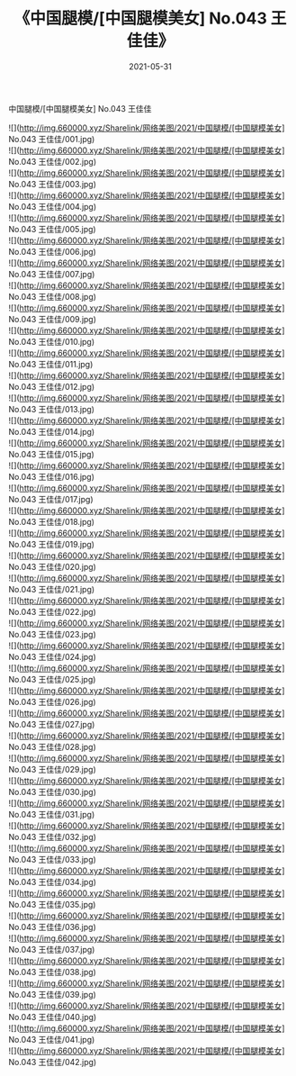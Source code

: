 ﻿---
layout: post
title:  《中国腿模/[中国腿模美女] No.043 王佳佳》
date:   2021-05-31
img: http://img.660000.xyz/Sharelink/网络美图/2021/中国腿模/[中国腿模美女] No.043 王佳佳/000.jpg
categories: [美女, 清纯, 唯美]
---

中国腿模/[中国腿模美女] No.043 王佳佳

 ![](http://img.660000.xyz/Sharelink/网络美图/2021/中国腿模/[中国腿模美女] No.043 王佳佳/001.jpg) <br>![](http://img.660000.xyz/Sharelink/网络美图/2021/中国腿模/[中国腿模美女] No.043 王佳佳/002.jpg) <br>![](http://img.660000.xyz/Sharelink/网络美图/2021/中国腿模/[中国腿模美女] No.043 王佳佳/003.jpg) <br>![](http://img.660000.xyz/Sharelink/网络美图/2021/中国腿模/[中国腿模美女] No.043 王佳佳/004.jpg) <br>![](http://img.660000.xyz/Sharelink/网络美图/2021/中国腿模/[中国腿模美女] No.043 王佳佳/005.jpg) <br>![](http://img.660000.xyz/Sharelink/网络美图/2021/中国腿模/[中国腿模美女] No.043 王佳佳/006.jpg) <br>![](http://img.660000.xyz/Sharelink/网络美图/2021/中国腿模/[中国腿模美女] No.043 王佳佳/007.jpg) <br>![](http://img.660000.xyz/Sharelink/网络美图/2021/中国腿模/[中国腿模美女] No.043 王佳佳/008.jpg) <br>![](http://img.660000.xyz/Sharelink/网络美图/2021/中国腿模/[中国腿模美女] No.043 王佳佳/009.jpg) <br>![](http://img.660000.xyz/Sharelink/网络美图/2021/中国腿模/[中国腿模美女] No.043 王佳佳/010.jpg) <br>![](http://img.660000.xyz/Sharelink/网络美图/2021/中国腿模/[中国腿模美女] No.043 王佳佳/011.jpg) <br>![](http://img.660000.xyz/Sharelink/网络美图/2021/中国腿模/[中国腿模美女] No.043 王佳佳/012.jpg) <br>![](http://img.660000.xyz/Sharelink/网络美图/2021/中国腿模/[中国腿模美女] No.043 王佳佳/013.jpg) <br>![](http://img.660000.xyz/Sharelink/网络美图/2021/中国腿模/[中国腿模美女] No.043 王佳佳/014.jpg) <br>![](http://img.660000.xyz/Sharelink/网络美图/2021/中国腿模/[中国腿模美女] No.043 王佳佳/015.jpg) <br>![](http://img.660000.xyz/Sharelink/网络美图/2021/中国腿模/[中国腿模美女] No.043 王佳佳/016.jpg) <br>![](http://img.660000.xyz/Sharelink/网络美图/2021/中国腿模/[中国腿模美女] No.043 王佳佳/017.jpg) <br>![](http://img.660000.xyz/Sharelink/网络美图/2021/中国腿模/[中国腿模美女] No.043 王佳佳/018.jpg) <br>![](http://img.660000.xyz/Sharelink/网络美图/2021/中国腿模/[中国腿模美女] No.043 王佳佳/019.jpg) <br>![](http://img.660000.xyz/Sharelink/网络美图/2021/中国腿模/[中国腿模美女] No.043 王佳佳/020.jpg) <br>![](http://img.660000.xyz/Sharelink/网络美图/2021/中国腿模/[中国腿模美女] No.043 王佳佳/021.jpg) <br>![](http://img.660000.xyz/Sharelink/网络美图/2021/中国腿模/[中国腿模美女] No.043 王佳佳/022.jpg) <br>![](http://img.660000.xyz/Sharelink/网络美图/2021/中国腿模/[中国腿模美女] No.043 王佳佳/023.jpg) <br>![](http://img.660000.xyz/Sharelink/网络美图/2021/中国腿模/[中国腿模美女] No.043 王佳佳/024.jpg) <br>![](http://img.660000.xyz/Sharelink/网络美图/2021/中国腿模/[中国腿模美女] No.043 王佳佳/025.jpg) <br>![](http://img.660000.xyz/Sharelink/网络美图/2021/中国腿模/[中国腿模美女] No.043 王佳佳/026.jpg) <br>![](http://img.660000.xyz/Sharelink/网络美图/2021/中国腿模/[中国腿模美女] No.043 王佳佳/027.jpg) <br>![](http://img.660000.xyz/Sharelink/网络美图/2021/中国腿模/[中国腿模美女] No.043 王佳佳/028.jpg) <br>![](http://img.660000.xyz/Sharelink/网络美图/2021/中国腿模/[中国腿模美女] No.043 王佳佳/029.jpg) <br>![](http://img.660000.xyz/Sharelink/网络美图/2021/中国腿模/[中国腿模美女] No.043 王佳佳/030.jpg) <br>![](http://img.660000.xyz/Sharelink/网络美图/2021/中国腿模/[中国腿模美女] No.043 王佳佳/031.jpg) <br>![](http://img.660000.xyz/Sharelink/网络美图/2021/中国腿模/[中国腿模美女] No.043 王佳佳/032.jpg) <br>![](http://img.660000.xyz/Sharelink/网络美图/2021/中国腿模/[中国腿模美女] No.043 王佳佳/033.jpg) <br>![](http://img.660000.xyz/Sharelink/网络美图/2021/中国腿模/[中国腿模美女] No.043 王佳佳/034.jpg) <br>![](http://img.660000.xyz/Sharelink/网络美图/2021/中国腿模/[中国腿模美女] No.043 王佳佳/035.jpg) <br>![](http://img.660000.xyz/Sharelink/网络美图/2021/中国腿模/[中国腿模美女] No.043 王佳佳/036.jpg) <br>![](http://img.660000.xyz/Sharelink/网络美图/2021/中国腿模/[中国腿模美女] No.043 王佳佳/037.jpg) <br>![](http://img.660000.xyz/Sharelink/网络美图/2021/中国腿模/[中国腿模美女] No.043 王佳佳/038.jpg) <br>![](http://img.660000.xyz/Sharelink/网络美图/2021/中国腿模/[中国腿模美女] No.043 王佳佳/039.jpg) <br>![](http://img.660000.xyz/Sharelink/网络美图/2021/中国腿模/[中国腿模美女] No.043 王佳佳/040.jpg) <br>![](http://img.660000.xyz/Sharelink/网络美图/2021/中国腿模/[中国腿模美女] No.043 王佳佳/041.jpg) <br>![](http://img.660000.xyz/Sharelink/网络美图/2021/中国腿模/[中国腿模美女] No.043 王佳佳/042.jpg) <br>